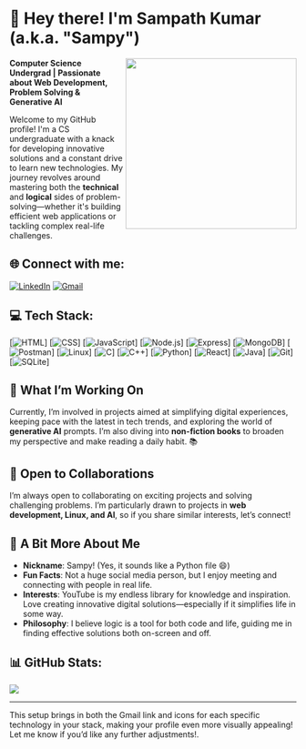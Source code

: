 # 👋 Hey there! I'm Sampath Kumar (a.k.a. "Sampy")

<img align="right" src="https://hacktoberfest.com/_next/static/media/sloan-the-sloth.8ed4b34d.svg" width="300"/>

**Computer Science Undergrad | Passionate about Web Development, Problem Solving & Generative AI**

Welcome to my GitHub profile! I'm a CS undergraduate with a knack for developing innovative solutions and a constant drive to learn new technologies. My journey revolves around mastering both the **technical** and **logical** sides of problem-solving—whether it's building efficient web applications or tackling complex real-life challenges.

## 🌐 Connect with me:
[![LinkedIn](https://skillicons.dev/icons?i=linkedin)](https://linkedin.com/in/sampath-kumar-44262326a)
[![Gmail](https://img.shields.io/badge/Gmail-D14836?style=flat&logo=gmail&logoColor=white)](mailto:sampathkumarvenur@gmail.com)

## 💻 Tech Stack:
[![HTML](https://skillicons.dev/icons?i=html)]
[![CSS](https://skillicons.dev/icons?i=css)]
[![JavaScript](https://skillicons.dev/icons?i=js)]
[![Node.js](https://skillicons.dev/icons?i=nodejs)]
[![Express](https://skillicons.dev/icons?i=express)]
[![MongoDB](https://skillicons.dev/icons?i=mongodb)]
[![Postman](https://skillicons.dev/icons?i=postman)]
[![Linux](https://skillicons.dev/icons?i=linux)]
[![C](https://skillicons.dev/icons?i=c)]
[![C++](https://skillicons.dev/icons?i=cpp)]
[![Python](https://skillicons.dev/icons?i=python)]
[![React](https://skillicons.dev/icons?i=react)]
[![Java](https://skillicons.dev/icons?i=java)]
[![Git](https://skillicons.dev/icons?i=git)]
[![SQLite](https://skillicons.dev/icons?i=sqlite)]

## 🚀 What I’m Working On
Currently, I’m involved in projects aimed at simplifying digital experiences, keeping pace with the latest in tech trends, and exploring the world of **generative AI** prompts. I’m also diving into **non-fiction books** to broaden my perspective and make reading a daily habit. 📚

## 🤝 Open to Collaborations
I’m always open to collaborating on exciting projects and solving challenging problems. I’m particularly drawn to projects in **web development, Linux, and AI**, so if you share similar interests, let’s connect!

## 🎉 A Bit More About Me
- **Nickname**: Sampy! (Yes, it sounds like a Python file 😄)
- **Fun Facts**: Not a huge social media person, but I enjoy meeting and connecting with people in real life.
- **Interests**: YouTube is my endless library for knowledge and inspiration. Love creating innovative digital solutions—especially if it simplifies life in some way.
- **Philosophy**: I believe logic is a tool for both code and life, guiding me in finding effective solutions both on-screen and off.

## 📊 GitHub Stats:
![](https://github-readme-streak-stats.herokuapp.com/?user=sampathkumar&theme=dark&hide_border=false)

---

This setup brings in both the Gmail link and icons for each specific technology in your stack, making your profile even more visually appealing! Let me know if you’d like any further adjustments!.

<!---
sampathvenur/sampathvenur is a ✨ special ✨ repository because its `README.md` (this file) appears on your GitHub profile.
You can click the Preview link to take a look at your changes.
--->
